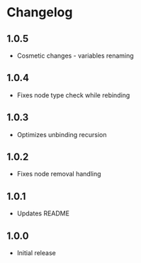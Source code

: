 # Changelog

## 1.0.5
- Cosmetic changes - variables renaming

## 1.0.4
- Fixes node type check while rebinding

## 1.0.3
- Optimizes unbinding recursion

## 1.0.2
- Fixes node removal handling

## 1.0.1
- Updates README

## 1.0.0
- Initial release
